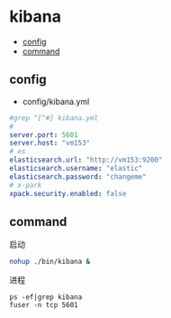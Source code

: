 # kibana

- [config](#config)
- [command](#command)

## config

- config/kibana.yml

```yaml
#grep ^[^#] kibana.yml
#
server.port: 5601
server.host: "vm153"
# es
elasticsearch.url: "http://vm153:9200"
elasticsearch.username: "elastic"
elasticsearch.password: "changeme"
# x-park
xpack.security.enabled: false
```

## command

启动
```bash
nohup ./bin/kibana &
```
进程
```
ps -ef|grep kibana
fuser -n tcp 5601
```
